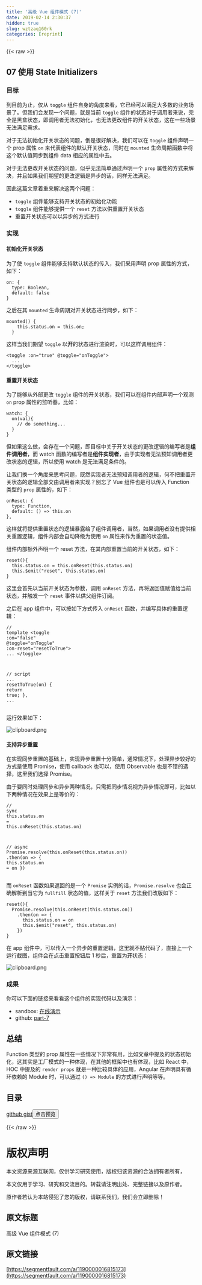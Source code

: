 ```yaml
---
title: '高级 Vue 组件模式 (7)' 
date: 2019-02-14 2:30:37
hidden: true
slug: wztzaq160rk
categories: [reprint]
---
```


{{< raw >}}

                    
<h2 id="articleHeader0">07 使用 State Initializers</h2>
<h3 id="articleHeader1">目标</h3>
<p>到目前为止，仅从 <code>toggle</code> 组件自身的角度来看，它已经可以满足大多数的业务场景了。但我们会发现一个问题，就是当前 <code>toggle</code> 组件的状态对于调用者来说，完全是黑盒状态，即调用者无法初始化，也无法更改组件的开关状态，这在一些场景无法满足需求。</p>
<p>对于无法初始化开关状态的问题，倒是很好解决，我们可以在 <code>toggle</code> 组件声明一个 prop 属性 <code>on</code> 来代表组件的默认开关状态，同时在 <code>mounted</code> 生命周期函数中将这个默认值同步到组件 data 相应的属性中去。</p>
<p>对于无法更改开关状态的问题，似乎无法简单通过声明一个 <code>prop</code> 属性的方式来解决，并且如果我们期望的更改逻辑是异步的话，同样无法满足。</p>
<p>因此这篇文章着重来解决这两个问题：</p>
<ul>
<li>
<code>toggle</code> 组件能够支持开关状态的初始化功能</li>
<li>
<code>toggle</code> 组件能够提供一个 <code>reset</code> 方法以供重置开关状态</li>
<li>重置开关状态可以以异步的方式进行</li>
</ul>
<h3 id="articleHeader2">实现</h3>
<h4>初始化开关状态</h4>
<p>为了使 <code>toggle</code> 组件能够支持默认状态的传入，我们采用声明 prop 属性的方式，如下：</p>
<div class="widget-codetool" style="display:none;">
      <div class="widget-codetool--inner">
      <span class="selectCode code-tool" data-toggle="tooltip" data-placement="top" title="" data-original-title="全选"></span>
      <span type="button" class="copyCode code-tool" data-toggle="tooltip" data-placement="top" data-clipboard-text="on: {
  type: Boolean,
  default: false
}" title="" data-original-title="复制"></span>
      <span type="button" class="saveToNote code-tool" data-toggle="tooltip" data-placement="top" title="" data-original-title="放进笔记"></span>
      </div>
      </div><pre class="hljs yaml"><code><span class="hljs-attr">on:</span> <span class="hljs-string">{</span>
<span class="hljs-attr">  type:</span> <span class="hljs-string">Boolean,</span>
<span class="hljs-attr">  default:</span> <span class="hljs-literal">false</span>
<span class="hljs-string">}</span></code></pre>
<p>之后在其 <code>mounted</code> 生命周期对开关状态进行同步，如下：</p>
<div class="widget-codetool" style="display:none;">
      <div class="widget-codetool--inner">
      <span class="selectCode code-tool" data-toggle="tooltip" data-placement="top" title="" data-original-title="全选"></span>
      <span type="button" class="copyCode code-tool" data-toggle="tooltip" data-placement="top" data-clipboard-text="mounted() {
    this.status.on = this.on;
  }" title="" data-original-title="复制"></span>
      <span type="button" class="saveToNote code-tool" data-toggle="tooltip" data-placement="top" title="" data-original-title="放进笔记"></span>
      </div>
      </div><pre class="hljs coffeescript"><code>mounted() {
    <span class="hljs-keyword">this</span>.status.<span class="hljs-literal">on</span> = <span class="hljs-keyword">this</span>.<span class="hljs-literal">on</span>;
  }</code></pre>
<p>这样当我们期望 <code>toggle</code> 以<strong>开</strong>的状态进行渲染时，可以这样调用组件：</p>
<div class="widget-codetool" style="display:none;">
      <div class="widget-codetool--inner">
      <span class="selectCode code-tool" data-toggle="tooltip" data-placement="top" title="" data-original-title="全选"></span>
      <span type="button" class="copyCode code-tool" data-toggle="tooltip" data-placement="top" data-clipboard-text="<toggle :on=&quot;true&quot; @toggle=&quot;onToggle&quot;>
  ...
</toggle>" title="" data-original-title="复制"></span>
      <span type="button" class="saveToNote code-tool" data-toggle="tooltip" data-placement="top" title="" data-original-title="放进笔记"></span>
      </div>
      </div><pre class="hljs applescript"><code>&lt;toggle :<span class="hljs-keyword">on</span>=<span class="hljs-string">"true"</span> @toggle=<span class="hljs-string">"onToggle"</span>&gt;
  ...
&lt;/toggle&gt;</code></pre>
<h4>重置开关状态</h4>
<p>为了能够从外部更改 <code>toggle</code> 组件的开关状态，我们可以在组件内部声明一个观测 <code>on</code> prop 属性的监听器，比如：</p>
<div class="widget-codetool" style="display:none;">
      <div class="widget-codetool--inner">
      <span class="selectCode code-tool" data-toggle="tooltip" data-placement="top" title="" data-original-title="全选"></span>
      <span type="button" class="copyCode code-tool" data-toggle="tooltip" data-placement="top" data-clipboard-text="watch: {
  on(val){
    // do something...
  }
}" title="" data-original-title="复制"></span>
      <span type="button" class="saveToNote code-tool" data-toggle="tooltip" data-placement="top" title="" data-original-title="放进笔记"></span>
      </div>
      </div><pre class="hljs awk"><code>watch: {
  on(val){
    <span class="hljs-regexp">//</span> <span class="hljs-keyword">do</span> something...
  }
}</code></pre>
<p>但如果这么做，会存在一个问题，即目标中关于开关状态的更改逻辑的编写者是<strong>组件调用者</strong>，而 watch 函数的编写者是<strong>组件实现者</strong>，由于实现者无法预知调用者更改状态的逻辑，所以使用 watch 是无法满足条件的。</p>
<p>让我们换一个角度来思考问题，既然实现者无法预知调用者的逻辑，何不把重置开关状态的逻辑全部交由调用者来实现？别忘了 Vue 组件也是可以传入 Function 类型的 <code>prop</code> 属性的，如下：</p>
<div class="widget-codetool" style="display:none;">
      <div class="widget-codetool--inner">
      <span class="selectCode code-tool" data-toggle="tooltip" data-placement="top" title="" data-original-title="全选"></span>
      <span type="button" class="copyCode code-tool" data-toggle="tooltip" data-placement="top" data-clipboard-text="onReset: {
  type: Function,
  default: () => this.on
}," title="" data-original-title="复制"></span>
      <span type="button" class="saveToNote code-tool" data-toggle="tooltip" data-placement="top" title="" data-original-title="放进笔记"></span>
      </div>
      </div><pre class="hljs typescript"><code>onReset: {
  <span class="hljs-keyword">type</span>: <span class="hljs-built_in">Function</span>,
  <span class="hljs-keyword">default</span>: <span class="hljs-function"><span class="hljs-params">()</span> =&gt;</span> <span class="hljs-keyword">this</span>.on
},</code></pre>
<p>这样就将提供重置状态的逻辑暴露给了组件调用者，当然，如果调用者没有提供相关重置逻辑，组件内部会自动降级为使用 <code>on</code> 属性来作为重置的状态值。</p>
<p>组件内部额外声明一个 reset 方法，在其内部重置当前的开关状态，如下：</p>
<div class="widget-codetool" style="display:none;">
      <div class="widget-codetool--inner">
      <span class="selectCode code-tool" data-toggle="tooltip" data-placement="top" title="" data-original-title="全选"></span>
      <span type="button" class="copyCode code-tool" data-toggle="tooltip" data-placement="top" data-clipboard-text="reset(){
  this.status.on = this.onReset(this.status.on)
  this.$emit(&quot;reset&quot;, this.status.on)
}" title="" data-original-title="复制"></span>
      <span type="button" class="saveToNote code-tool" data-toggle="tooltip" data-placement="top" title="" data-original-title="放进笔记"></span>
      </div>
      </div><pre class="hljs stylus"><code><span class="hljs-function"><span class="hljs-title">reset</span><span class="hljs-params">()</span></span>{
  this<span class="hljs-selector-class">.status</span><span class="hljs-selector-class">.on</span> = this.onReset(this<span class="hljs-selector-class">.status</span><span class="hljs-selector-class">.on</span>)
  this.<span class="hljs-variable">$emit</span>(<span class="hljs-string">"reset"</span>, this<span class="hljs-selector-class">.status</span><span class="hljs-selector-class">.on</span>)
}</code></pre>
<p>这里会首先以当前开关状态为参数，调用 <code>onReset</code> 方法，再将返回值赋值给当前状态，并触发一个 <code>reset</code> 事件以供父组件订阅。</p>
<p>之后在 app 组件中，可以按如下方式传入 <code>onReset</code> 函数，并编写具体的重置逻辑：</p>
<div class="widget-codetool" style="display:none;">
      <div class="widget-codetool--inner">
      <span class="selectCode code-tool" data-toggle="tooltip" data-placement="top" title="" data-original-title="全选"></span>
      <span type="button" class="copyCode code-tool" data-toggle="tooltip" data-placement="top" data-clipboard-text="// template
<toggle :on=&quot;false&quot; @toggle=&quot;onToggle&quot; :on-reset=&quot;resetToTrue&quot;>
...
</toggle>

// script
...
resetToTrue(on) {
  return true;
},
..." title="" data-original-title="复制"></span>
      <span type="button" class="saveToNote code-tool" data-toggle="tooltip" data-placement="top" title="" data-original-title="放进笔记"></span>
      </div>
      </div><pre class="hljs lasso"><code><span class="hljs-comment">// template</span>
&lt;toggle :<span class="hljs-keyword">on</span>=<span class="hljs-string">"false"</span> @toggle=<span class="hljs-string">"onToggle"</span> :<span class="hljs-keyword">on</span><span class="hljs-params">-reset</span>=<span class="hljs-string">"resetToTrue"</span>&gt;
<span class="hljs-params">...</span>
&lt;/toggle&gt;

<span class="hljs-comment">// script</span>
<span class="hljs-params">...</span>
resetToTrue(<span class="hljs-keyword">on</span>) {
  <span class="hljs-keyword">return</span> <span class="hljs-literal">true</span>;
},
<span class="hljs-params">...</span></code></pre>
<p>运行效果如下：</p>
<p><span class="img-wrap"><img data-src="/img/bVbiIx4?w=145&amp;h=89" src="https://static.alili.tech/img/bVbiIx4?w=145&amp;h=89" alt="clipboard.png" title="clipboard.png" style="cursor: pointer; display: inline;"></span></p>
<h4>支持异步重置</h4>
<p>在实现同步重置的基础上，实现异步重置十分简单，通常情况下，处理异步较好的方式是使用 Promise，使用 callback 也可以，使用 Observable 也是不错的选择，这里我们选择 Promise。</p>
<p>由于要同时处理同步和异步两种情况，只需把同步情况视为异步情况即可，比如以下两种情况在效果上是等价的：</p>
<div class="widget-codetool" style="display:none;">
      <div class="widget-codetool--inner">
      <span class="selectCode code-tool" data-toggle="tooltip" data-placement="top" title="" data-original-title="全选"></span>
      <span type="button" class="copyCode code-tool" data-toggle="tooltip" data-placement="top" data-clipboard-text="// sync
this.status.on = this.onReset(this.status.on)

// async
Promise.resolve(this.onReset(this.status.on))
    .then(on => {
      this.status.on = on
    })" title="" data-original-title="复制"></span>
      <span type="button" class="saveToNote code-tool" data-toggle="tooltip" data-placement="top" title="" data-original-title="放进笔记"></span>
      </div>
      </div><pre class="hljs cs"><code><span class="hljs-comment">// sync</span>
<span class="hljs-keyword">this</span>.status.<span class="hljs-keyword">on</span> = <span class="hljs-keyword">this</span>.onReset(<span class="hljs-keyword">this</span>.status.<span class="hljs-keyword">on</span>)

<span class="hljs-comment">// async</span>
Promise.resolve(<span class="hljs-keyword">this</span>.onReset(<span class="hljs-keyword">this</span>.status.<span class="hljs-keyword">on</span>))
    .then(<span class="hljs-keyword">on</span> =&gt; {
      <span class="hljs-keyword">this</span>.status.<span class="hljs-keyword">on</span> = <span class="hljs-keyword">on</span>
    })</code></pre>
<p>而 <code>onReset</code> 函数如果返回的是一个 <code>Promise</code> 实例的话，<code>Promise.resolve</code> 也会正确解析到当它为 <code>fullfill</code> 状态的值，这样关于 <code>reset</code> 方法我们改版如下：</p>
<div class="widget-codetool" style="display:none;">
      <div class="widget-codetool--inner">
      <span class="selectCode code-tool" data-toggle="tooltip" data-placement="top" title="" data-original-title="全选"></span>
      <span type="button" class="copyCode code-tool" data-toggle="tooltip" data-placement="top" data-clipboard-text="reset(){
  Promise.resolve(this.onReset(this.status.on))
    .then(on => {
      this.status.on = on
      this.$emit(&quot;reset&quot;, this.status.on)
    })
}" title="" data-original-title="复制"></span>
      <span type="button" class="saveToNote code-tool" data-toggle="tooltip" data-placement="top" title="" data-original-title="放进笔记"></span>
      </div>
      </div><pre class="hljs stylus"><code><span class="hljs-function"><span class="hljs-title">reset</span><span class="hljs-params">()</span></span>{
  Promise.resolve(this.onReset(this<span class="hljs-selector-class">.status</span><span class="hljs-selector-class">.on</span>))
    .then(on =&gt; {
      this<span class="hljs-selector-class">.status</span><span class="hljs-selector-class">.on</span> = on
      this.<span class="hljs-variable">$emit</span>(<span class="hljs-string">"reset"</span>, this<span class="hljs-selector-class">.status</span><span class="hljs-selector-class">.on</span>)
    })
}</code></pre>
<p>在 app 组件中，可以传入一个异步的重置逻辑，这里就不贴代码了，直接上一个运行截图，组件会在点击重置按钮后 1 秒后，重置为<strong>开</strong>状态：</p>
<p><span class="img-wrap"><img data-src="/img/bVbiIx3?w=145&amp;h=89" src="https://static.alili.tech/img/bVbiIx3?w=145&amp;h=89" alt="clipboard.png" title="clipboard.png" style="cursor: pointer; display: inline;"></span></p>
<h3 id="articleHeader3">成果</h3>
<p>你可以下面的链接来看看这个组件的实现代码以及演示：</p>
<ul>
<li>sandbox: <a href="https://codesandbox.io/s/03vjr18zwv" rel="nofollow noreferrer" target="_blank">在线演示</a>
</li>
<li>github: <a href="https://github.com/haoliangwu/advanced-vue-component-patterns/tree/part-7" rel="nofollow noreferrer" target="_blank">part-7</a>
</li>
</ul>
<h2 id="articleHeader4">总结</h2>
<p>Function 类型的 prop 属性在一些情况下非常有用，比如文章中提及的状态初始化，这其实是工厂模式的一种体现，在其他的框架中也有体现，比如 React 中，HOC 中提及的 <code>render props</code> 就是一种比较具体的应用，Angular 在声明具有循环依赖的 Module 时，可以通过 <code>() =&gt; Module</code> 的方式进行声明等等。</p>
<h2 id="articleHeader5">目录</h2>
<p><a href="https://gist.github.com/haoliangwu/11f5bcd1bf389ad80d7970ecd716ff3a" rel="nofollow noreferrer" target="_blank">github gist</a><button class="btn btn-xs btn-default ml10 preview" data-url="haoliangwu/11f5bcd1bf389ad80d7970ecd716ff3a" data-typeid="1">点击预览</button></p>

                
{{< /raw >}}

# 版权声明
本文资源来源互联网，仅供学习研究使用，版权归该资源的合法拥有者所有，

本文仅用于学习、研究和交流目的。转载请注明出处、完整链接以及原作者。

原作者若认为本站侵犯了您的版权，请联系我们，我们会立即删除！

## 原文标题
高级 Vue 组件模式 (7)

## 原文链接
[https://segmentfault.com/a/1190000016815173](https://segmentfault.com/a/1190000016815173)

